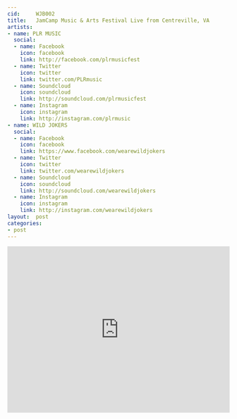 ```yaml
---
cid:     WJB002
title:   JamCamp Music & Arts Festival Live from Centreville, VA
artists: 
- name: PLR MUSIC
  social:
  - name: Facebook
    icon: facebook
    link: http://facebook.com/plrmusicfest
  - name: Twitter
    icon: twitter
    link: twitter.com/PLRmusic
  - name: Soundcloud
    icon: soundcloud 
    link: http://soundcloud.com/plrmusicfest
  - name: Instagram
    icon: instagram
    link: http://instagram.com/plrmusic
- name: WILD JOKERS
  social:
  - name: Facebook
    icon: facebook
    link: https://www.facebook.com/wearewildjokers
  - name: Twitter
    icon: twitter
    link: twitter.com/wearewildjokers
  - name: Soundcloud
    icon: soundcloud
    link: http://soundcloud.com/wearewildjokers
  - name: Instagram
    icon: instagram
    link: http://instagram.com/wearewildjokers
layout:  post
categories:
- post
---
```


<iframe src="http://www.twitch.tv/wearewildjokers/embed" frameborder="0" scrolling="no" height="378" width="100%">

WILD JOKERS is streaming live from JamCamp 2015 in Centreville, VA presented by PLR Music! Live Bands, Hip Hop acts and more with interviews by WILD JOKERS!

<div class="text-center">
<a href="https://www.facebook.com/events/234631493373815/" class="btn btn-primary btn-lg">Find Out More About JamCamp</a>
</div>